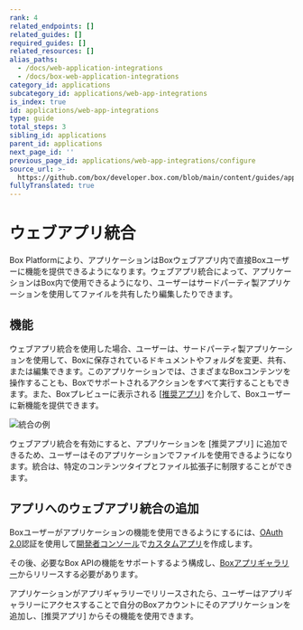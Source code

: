 ```yaml
---
rank: 4
related_endpoints: []
related_guides: []
required_guides: []
related_resources: []
alias_paths:
  - /docs/web-application-integrations
  - /docs/box-web-application-integrations
category_id: applications
subcategory_id: applications/web-app-integrations
is_index: true
id: applications/web-app-integrations
type: guide
total_steps: 3
sibling_id: applications
parent_id: applications
next_page_id: ''
previous_page_id: applications/web-app-integrations/configure
source_url: >-
  https://github.com/box/developer.box.com/blob/main/content/guides/applications/web-app-integrations/index.md
fullyTranslated: true
---
```

# ウェブアプリ統合

Box Platformにより、アプリケーションはBoxウェブアプリ内で直接Boxユーザーに機能を提供できるようになります。ウェブアプリ統合によって、アプリケーションはBox内で使用できるようになり、ユーザーはサードパーティ製アプリケーションを使用してファイルを共有したり編集したりできます。

## 機能

ウェブアプリ統合を使用した場合、ユーザーは、サードパーティ製アプリケーションを使用して、Boxに保存されているドキュメントやフォルダを変更、共有、または編集できます。このアプリケーションでは、さまざまなBoxコンテンツを操作することも、Boxでサポートされるアクションをすべて実行することもできます。また、Boxプレビューに表示される \[[推奨アプリ][recommended-apps]] を介して、Boxユーザーに新機能を提供できます。

<ImageFrame border shadow width="600" center>

![統合の例](../images/recommended-apps-preview.png)

</ImageFrame>

ウェブアプリ統合を有効にすると、アプリケーションを \[推奨アプリ] に追加できるため、ユーザーはそのアプリケーションでファイルを使用できるようになります。統合は、特定のコンテンツタイプとファイル拡張子に制限することができます。

## アプリへのウェブアプリ統合の追加

Boxユーザーがアプリケーションの機能を使用できるようにするには、[OAuth 2.0][oauth2]認証を使用して[開発者コンソール][devconsole]で[カスタムアプリ][custom-app]を作成します。

その後、必要なBox APIの機能をサポートするよう構成し、[Boxアプリギャラリー][app-gallery]からリリースする必要があります。

アプリケーションがアプリギャラリーでリリースされたら、ユーザーはアプリギャラリーにアクセスすることで自分のBoxアカウントにそのアプリケーションを追加し、\[推奨アプリ] からその機能を使用できます。

[app-gallery]: g://applications/app-gallery

[custom-app]: g://applications/custom-apps/oauth2-setup

[oauth2]: g://authentication/oauth2

[devconsole]: https://app.box.com/developers/console

[recommended-apps]: https://community.box.com/t5/Organizing-and-Tracking-Content/Installing-Recommended-Apps-in-your-Enterprise/ta-p/80134

